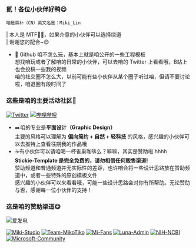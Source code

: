 ### 氦！各位小伙伴好鸭😋
    咱是霖朴（CN）英文名是：Miki_Lin  
|  本人是 MTF🏳️‍⚧️，如果介意的小伙伴可以选择绕道  
|  谢谢您的配合~😊  

- 🦫 Github 咱不怎么玩，基本上就是咱公开的一些工程模板  
想找咱玩或者了解咱的日常的小伙伴，可以去咱的 Twitter 上看看哦，B站上也会投稿一些我的视频  
咱的社交圈不怎么大，以前可能有些小伙伴从某个圈子听过咱，但请不要讨论啦，咱退圈有段时间了  
  
### 这些是咱的主要活动社区🤭  
[![Twitter][link-twitter]](https://twitter.com/Miki_Lin_CN) [![哔哩哔哩][link-bilibili]](https://space.bilibili.com/22974524)  
  
- ✒️咱的专业是**平面设计（Graphic Design）**  
主要的风格可以理解为 **偏向简约 + 自然 + 轻科技** 的风格，感兴趣的小伙伴可以去推特上查看往期我的作品哦  
- ☕有小伙伴可以请咱喝一杯雀巢咖啡么？嘛嘛，其实是赞助啦 hhhh  
**Stickie-Template 是完全免费的，请勿相信任何贩售渠道!**  
赞助频道和普通频道并无实际性的差距，也许咱会将一些设计思路放在赞助频道中，或者一些特殊的原创模板文件  
感兴趣的小伙伴可以来看看哦，可能一些设计思路会对你有所帮助。无论赞助与否，感谢每一位小伙伴的支持！  
### 这是咱的赞助渠道😋  
[![爱发电][link-afdian]](https://afdian.net/@Miki_Lin)  
  
[![Miki-Studio](https://img.shields.io/badge/Miki-Studio-9cf)](https://github.com/MikiLin-wiviw) 
[![Team-MikoTiko](https://img.shields.io/badge/Team-MikoTiko-blue)](https://github.com/MikiLin-wiviw) 
[![Mi-Fans](https://img.shields.io/badge/Xiaomi-Fans-orange)](https://www.mi.com/index.html) 
[![Luna-Admin](https://img.shields.io/badge/Luna-Admin-blueviolet)](https://github.com/MikiLin-wiviw) 
[![NIH-NCBI](https://img.shields.io/badge/NIH-NCBI-lightgrey)](https://www.ncbi.nlm.nih.gov) 
[![Microsoft-Community](https://img.shields.io/badge/Microsoft-Community-blue)](https://answers.microsoft.com) 


[link-twitter]: https://img.shields.io/badge/dynamic/json?url=https%3A%2F%2Fapi.swo.moe%2Fstats%2Ftwitter%2FMiki_Lin_CN&query=count&color=1da1f2&label=Twitter&labelColor=282c34&logo=twitter&suffix=+follows&cacheSeconds=3600  
[link-bilibili]: https://img.shields.io/badge/dynamic/json?url=https%3A%2F%2Fapi.swo.moe%2Fstats%2Fbilibili%2F22974524&query=count&color=282c34&label=%E5%93%94%E5%93%A9%E5%93%94%E5%93%A9&labelColor=FE7398&logo=data%3Aimage%2Fpng%3Bbase64%2CiVBORw0KGgoAAAANSUhEUgAAAGAAAABgCAYAAADimHc4AAAD7ElEQVR4nO2dW9WrMBCFK6ESkFAJSKiESqgEHCABCZWAhEpAAhL2ecik5dDc%2FpXLBDLfWnlqy0xmJ5BMQnq5CIIgCIIgCIIgCIIgCEIBAHQAemYfrgCunD6wAKAHsEKxALgx+bCQD8%2FS9tmgVqeDr1lLigDgZvDhXso+K9TyTBQRwRJ8AHjntl0Flh5QRAQK%2FmKxPeayWx2OXpBNBKiHvi34b7T2MC4pAvW6twR%2FRwkRKPizBN8CgEcuESj4Lwm+BwBjahEk+H8EwJRKhOaCDzW8e1JLfkUUH1NgmR3XmHffHR1l+72BSs8d7w8U+JDAnZERQMcV+CtUi7dNqFqibB4J7vtrq7xKCuAasbTMXCL4T+5aVk6+2xHUrWdhruAR6HIJcOeu2UHI8zyAe2ytWfEdWz9PVvQ8YAmIQ5dDAB9LFsMVAv8oMO2zAGrC5WNIarRiAuKR9jYEd9pY08aa6uUzIHGRdkgKd8pY0yc1WjEBAqypDYoAG0QAZkQAZkQAZkQAZk4vANQenjsSzS3I%2FwcSbXU5jQBUkRtdf4Rar90v8kSv3+I3ffCCSpk8I%2Fw+lgDkdI%2Fv2rEp2CaiWm1AsDQLlDAD+dlFXLMeAaCSeLZdaSFE5VUQNot38cKuEeBgAsSuG0flVZBmEanbXfNQAsS0fgBYIn2fIu3%2FBBMHEyBmDXlFfA8IzeHb+Ems4WAChKykrVA9ZfsQTL57jXzRg4A5wC%2FA8N4ADiZAZwm2XjW75Qh2KOTfA0p4kygPw28OJcCVgn3nDnYo2EwEYRgGH0qAMyICMCMCMCMCMCMCMCMCMCMCfP3qwHDOQ4AAUekTk8FaBRihJnZdYbvtCGC7LvmkM63GjVDINPFrQgCq5ETXfmMzI90FXzPvfqt7x4rEu%2FZaEcCUxFvgz2zO+BUn6UkoaEEAsptiMSX5e8FoRYCN7cVgb4Vq7U%2FH50Pq4JNP7Qiw8UFnJwcK+tXy+Wj6PLEvPgHSHv5UgwA1IQIwwyFAyLJin9RoxYgAzAQIkPwNmf26busC+OIx5TDqo5nDT+F%2FSS%2F9CYzwb+No49zNy2evkYv0LywGGAXUvp6eSneycqOic0w20k7CNgKE7jJunSGLACTCxF27ylmQc98T5MQUH49swd+I0HPXslLKnT0N+wnkrTKi9JZL%2FL9i1SorMmdeQ4TQQ7OFMxIMzGD45w8nUL1im7efENZLJpgPSw0pfz0cdt4U3230Td%2FTvx2R6d2FrHhEWLkq5PELOMsRPHCPnAZGv1xJteL7jbJiaW3sB2nDvPC%2FosSYvjRQz4cJ6n7KO3rYQL7M+L6nVtfDVRAEQRAEQRAEQRAEIZ5%2FSAXmdfXaoQsAAAAASUVORK5CYII%3D&suffix=+%E5%85%B3%E6%B3%A8&cacheSeconds=3600  
[link-afdian]: https://img.shields.io/badge/dynamic/json?url=https%3A%2F%2Fapi.swo.moe%2Fstats%2Fafdian%2FMiki_Lin&query=count&color=282c34&label=%E7%88%B1%E5%8F%91%E7%94%B5&labelColor=946ce6&suffix=+%E5%8F%91%E7%94%B5%E4%BA%BA%E6%AC%A1+%2F+%E6%9C%88&cacheSeconds=3600

